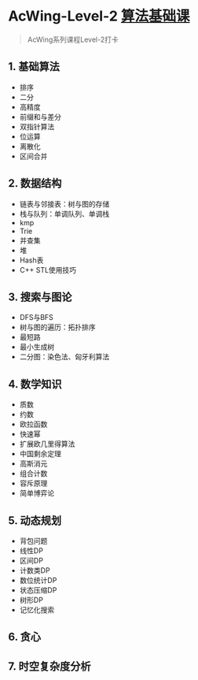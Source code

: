 # AcWing-Level-2 [算法基础课](https://www.acwing.com/activity/content/11/)
> AcWing系列课程Level-2打卡


## 1. 基础算法
* 排序
* 二分
* 高精度
* 前缀和与差分
* 双指针算法
* 位运算
* 离散化
* 区间合并

## 2. 数据结构
* 链表与邻接表：树与图的存储
* 栈与队列：单调队列、单调栈
* kmp
* Trie
* 并查集
* 堆
* Hash表
* C++ STL使用技巧

## 3. 搜索与图论
* DFS与BFS
* 树与图的遍历：拓扑排序
* 最短路
* 最小生成树
* 二分图：染色法、匈牙利算法

## 4. 数学知识
* 质数
* 约数
* 欧拉函数
* 快速幂
* 扩展欧几里得算法
* 中国剩余定理
* 高斯消元
* 组合计数
* 容斥原理
* 简单博弈论

## 5. 动态规划
* 背包问题
* 线性DP
* 区间DP
* 计数类DP
* 数位统计DP
* 状态压缩DP
* 树形DP
* 记忆化搜索

## 6. 贪心

## 7. 时空复杂度分析